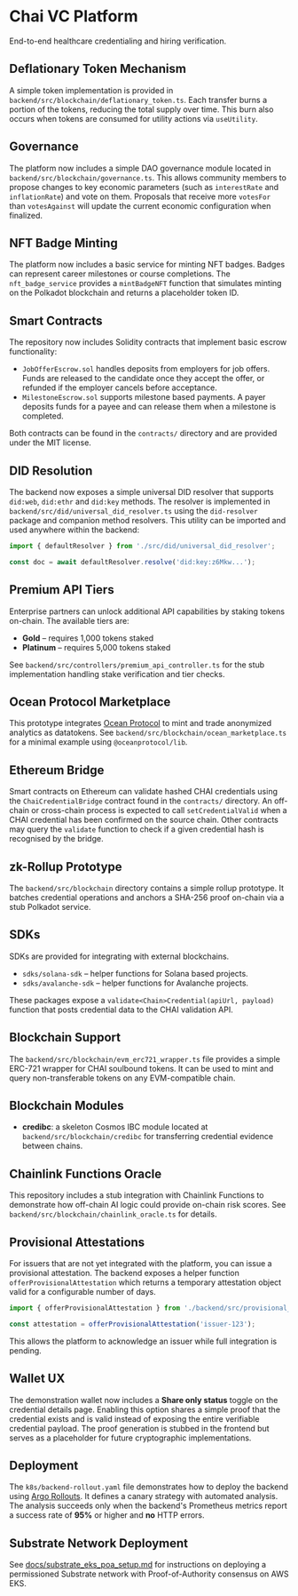 # Chai VC Platform

End-to-end healthcare credentialing and hiring verification.

## Deflationary Token Mechanism

A simple token implementation is provided in `backend/src/blockchain/deflationary_token.ts`.
Each transfer burns a portion of the tokens, reducing the total supply over time.
This burn also occurs when tokens are consumed for utility actions via `useUtility`.

## Governance

The platform now includes a simple DAO governance module located in
`backend/src/blockchain/governance.ts`. This allows community members to
propose changes to key economic parameters (such as `interestRate` and
`inflationRate`) and vote on them. Proposals that receive more `votesFor`
than `votesAgainst` will update the current economic configuration when
finalized.

## NFT Badge Minting

The platform now includes a basic service for minting NFT badges. Badges can represent career milestones or course completions. The `nft_badge_service` provides a `mintBadgeNFT` function that simulates minting on the Polkadot blockchain and returns a placeholder token ID.

## Smart Contracts

The repository now includes Solidity contracts that implement basic escrow
functionality:

- `JobOfferEscrow.sol` handles deposits from employers for job offers. Funds are
  released to the candidate once they accept the offer, or refunded if the
  employer cancels before acceptance.
- `MilestoneEscrow.sol` supports milestone based payments. A payer deposits
  funds for a payee and can release them when a milestone is completed.

Both contracts can be found in the `contracts/` directory and are provided under
the MIT license.

## DID Resolution

The backend now exposes a simple universal DID resolver that supports `did:web`, `did:ethr` and `did:key` methods. The resolver is implemented in `backend/src/did/universal_did_resolver.ts` using the `did-resolver` package and companion method resolvers. This utility can be imported and used anywhere within the backend:

```ts
import { defaultResolver } from './src/did/universal_did_resolver';

const doc = await defaultResolver.resolve('did:key:z6Mkw...');
```

## Premium API Tiers

Enterprise partners can unlock additional API capabilities by staking tokens on-chain. The available tiers are:

- **Gold** – requires 1,000 tokens staked
- **Platinum** – requires 5,000 tokens staked

See `backend/src/controllers/premium_api_controller.ts` for the stub implementation handling stake verification and tier checks.

## Ocean Protocol Marketplace

This prototype integrates [Ocean Protocol](https://oceanprotocol.com/) to mint and trade anonymized analytics as datatokens. See `backend/src/blockchain/ocean_marketplace.ts` for a minimal example using `@oceanprotocol/lib`.

## Ethereum Bridge

Smart contracts on Ethereum can validate hashed CHAI credentials using the
`ChaiCredentialBridge` contract found in the `contracts/` directory. An off-chain
or cross-chain process is expected to call `setCredentialValid` when a CHAI
credential has been confirmed on the source chain. Other contracts may query the
`validate` function to check if a given credential hash is recognised by the
bridge.

## zk-Rollup Prototype

The `backend/src/blockchain` directory contains a simple rollup prototype. It batches credential operations and anchors a SHA-256 proof on-chain via a stub Polkadot service.

## SDKs

SDKs are provided for integrating with external blockchains.

- `sdks/solana-sdk` &ndash; helper functions for Solana based projects.
- `sdks/avalanche-sdk` &ndash; helper functions for Avalanche projects.

These packages expose a `validate<Chain>Credential(apiUrl, payload)` function
that posts credential data to the CHAI validation API.

## Blockchain Support

The `backend/src/blockchain/evm_erc721_wrapper.ts` file provides a simple
ERC-721 wrapper for CHAI soulbound tokens. It can be used to mint and query
non-transferable tokens on any EVM-compatible chain.

## Blockchain Modules

- **credibc**: a skeleton Cosmos IBC module located at
  `backend/src/blockchain/credibc` for transferring credential evidence between
  chains.

## Chainlink Functions Oracle

This repository includes a stub integration with Chainlink Functions to
demonstrate how off-chain AI logic could provide on-chain risk scores. See
`backend/src/blockchain/chainlink_oracle.ts` for details.

## Provisional Attestations

For issuers that are not yet integrated with the platform, you can issue a provisional attestation. The backend exposes a helper function `offerProvisionalAttestation` which returns a temporary attestation object valid for a configurable number of days.

```typescript
import { offerProvisionalAttestation } from './backend/src/provisional_attestation';

const attestation = offerProvisionalAttestation('issuer-123');
```

This allows the platform to acknowledge an issuer while full integration is pending.

## Wallet UX

The demonstration wallet now includes a **Share only status** toggle on the
credential details page. Enabling this option shares a simple proof that the
credential exists and is valid instead of exposing the entire verifiable
credential payload. The proof generation is stubbed in the frontend but serves
as a placeholder for future cryptographic implementations.

## Deployment

The `k8s/backend-rollout.yaml` file demonstrates how to deploy the backend using
[Argo Rollouts](https://argo-rollouts.readthedocs.io). It defines a canary
strategy with automated analysis. The analysis succeeds only when the backend's
Prometheus metrics report a success rate of **95%** or higher and **no** HTTP
errors.

## Substrate Network Deployment

See [docs/substrate_eks_poa_setup.md](docs/substrate_eks_poa_setup.md) for instructions on deploying a permissioned Substrate network with Proof-of-Authority consensus on AWS EKS.
